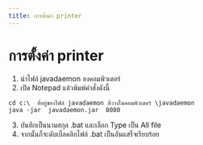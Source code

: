 ```yaml
---
title: การตั้งค่า printer 
---
```


# การตั้งค่า printer 

1. นำไฟล์ javadaemon ลงคอมพิวเตอร์
2. เปิด Notepad แล้วพิมพ์คำสั่งดังนี้
```
cd c:\  ที่อยู่ของไฟล์ javadaemon ที่วางในคอมพิวเตอร์ \javadaemon
java -jar  javadaemon.jar  8080
```
3. บันทึกเป็นนามสกุล .bat และเลือก Type เป็น All file  
4. จากนั้นก็จะดับเบิ้ลคลิกไฟล์ .bat เป็นอันแสร็จเรียบร้อย  